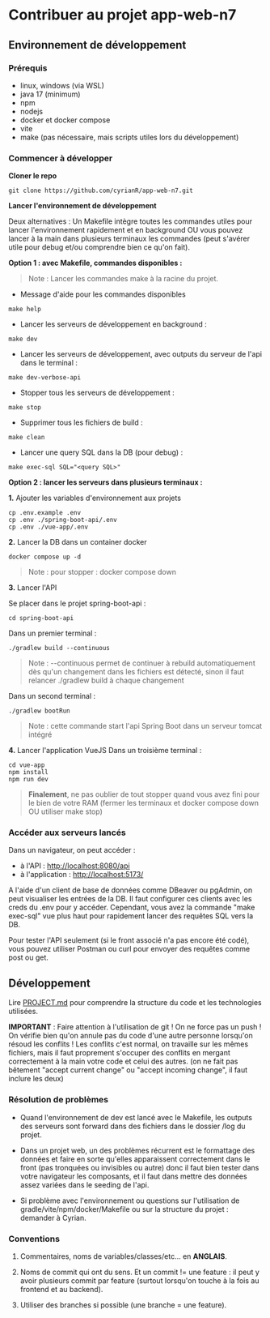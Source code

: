 # Contribuer au projet app-web-n7

## Environnement de développement

### Prérequis
- linux, windows (via WSL)
- java 17 (minimum)
- npm
- nodejs
- docker et docker compose
- vite
- make (pas nécessaire, mais scripts utiles lors du développement)

### Commencer à développer

**Cloner le repo**
```
git clone https://github.com/cyrianR/app-web-n7.git
```

**Lancer l'environnement de développement**

Deux alternatives : Un Makefile intègre toutes les commandes utiles pour lancer l'environnement rapidement et en background OU vous pouvez lancer à la main dans plusieurs terminaux les commandes (peut s'avérer utile pour debug et/ou comprendre bien ce qu'on fait).

**Option 1 : avec Makefile, commandes disponibles :**

> Note : Lancer les commandes make à la racine du projet.

- Message d'aide pour les commandes disponibles
```
make help
```  

- Lancer les serveurs de développement en background :
```
make dev
```

- Lancer les serveurs de développement, avec outputs du serveur de l'api dans le terminal :
```
make dev-verbose-api
```

- Stopper tous les serveurs de développement :
```
make stop
```

- Supprimer tous les fichiers de build :
```
make clean
```

- Lancer une query SQL dans la DB (pour debug) :
```
make exec-sql SQL="<query SQL>"
```

**Option 2 : lancer les serveurs dans plusieurs terminaux :**

**1.** Ajouter les variables d'environnement aux projets
```
cp .env.example .env
cp .env ./spring-boot-api/.env
cp .env ./vue-app/.env
```

**2.** Lancer la DB dans un container docker
```
docker compose up -d
```
> Note : pour stopper : docker compose down

**3.** Lancer l'API

Se placer dans le projet spring-boot-api :
```
cd spring-boot-api
```

Dans un premier terminal :
```
./gradlew build --continuous
```
> Note : --continuous permet de continuer à rebuild automatiquement dès qu'un changement dans les fichiers est détecté, sinon il faut relancer ./gradlew build à chaque changement

Dans un second terminal :
```
./gradlew bootRun
```
> Note : cette commande start l'api Spring Boot dans un serveur tomcat intégré

**4.** Lancer l'application VueJS
Dans un troisième terminal :
```
cd vue-app
npm install
npm run dev
```


> **Finalement**, ne pas oublier de tout stopper quand vous avez fini pour le bien de votre RAM (fermer les terminaux et docker compose down OU utiliser make stop)


### Accéder aux serveurs lancés

Dans un navigateur, on peut accéder :
- à l'API : <http://localhost:8080/api>
- à l'application : <http://localhost:5173/>

A l'aide d'un client de base de données comme DBeaver ou pgAdmin, on peut visualiser les entrées de la DB. Il faut configurer ces clients avec les creds du .env pour y accéder. Cependant, vous avez la commande "make exec-sql" vue plus haut pour rapidement lancer des requêtes SQL vers la DB.

Pour tester l'API seulement (si le front associé n'a pas encore été codé), vous pouvez utiliser Postman ou curl pour envoyer des requêtes comme post ou get.

## Développement

Lire [PROJECT.md](PROJECT.md) pour comprendre la structure du code et les technologies utilisées.

**IMPORTANT** : Faire attention à l'utilisation de git ! On ne force pas un push ! On vérifie bien qu'on annule pas du code d'une autre personne lorsqu'on résoud les conflits ! Les conflits c'est normal, on travaille sur les mêmes fichiers, mais il faut proprement s'occuper des conflits en mergant correctement à la main votre code et celui des autres. (on ne fait pas bêtement "accept current change" ou "accept incoming change", il faut inclure les deux)

### Résolution de problèmes

- Quand l'environnement de dev est lancé avec le Makefile, les outputs des serveurs sont forward dans des fichiers dans le dossier /log du projet.

- Dans un projet web, un des problèmes récurrent est le formattage des données et faire en sorte qu'elles apparaissent correctement dans le front (pas tronquées ou invisibles ou autre) donc il faut bien tester dans votre navigateur les composants, et il faut dans mettre des données assez variées dans le seeding de l'api.

- Si problème avec l'environnement ou questions sur l'utilisation de gradle/vite/npm/docker/Makefile ou sur la structure du projet : demander à Cyrian.

### Conventions

1. Commentaires, noms de variables/classes/etc... en **ANGLAIS**.

2. Noms de commit qui ont du sens. Et un commit != une feature : il peut y avoir plusieurs commit par feature (surtout lorsqu'on touche à la fois au frontend et au backend).

3. Utiliser des branches si possible (une branche = une feature).